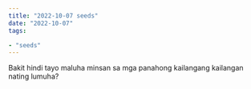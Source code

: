 ```yaml
---
title: "2022-10-07 seeds"
date: "2022-10-07"
tags:

- "seeds"
---
```


Bakit hindi tayo maluha minsan sa mga panahong kailangang kailangan nating lumuha?